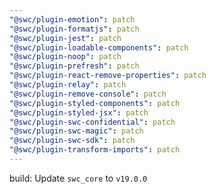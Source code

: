 ```yaml
---
"@swc/plugin-emotion": patch
"@swc/plugin-formatjs": patch
"@swc/plugin-jest": patch
"@swc/plugin-loadable-components": patch
"@swc/plugin-noop": patch
"@swc/plugin-prefresh": patch
"@swc/plugin-react-remove-properties": patch
"@swc/plugin-relay": patch
"@swc/plugin-remove-console": patch
"@swc/plugin-styled-components": patch
"@swc/plugin-styled-jsx": patch
"@swc/plugin-swc-confidential": patch
"@swc/plugin-swc-magic": patch
"@swc/plugin-swc-sdk": patch
"@swc/plugin-transform-imports": patch
---
```


build: Update `swc_core` to `v19.0.0`
